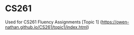 # CS261
Used for CS261 Fluency Assignments
[Topic 1] (https://owen-nathan.github.io/CS261/topic1/index.html)

